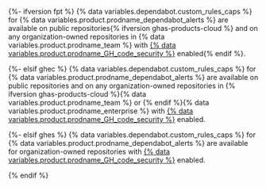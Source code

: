 {%- ifversion fpt %}
{% data variables.dependabot.custom_rules_caps %} for {% data variables.product.prodname_dependabot_alerts %} are available on public repositories{% ifversion ghas-products-cloud %} and on any organization-owned repositories in {% data variables.product.prodname_team %} with [{% data variables.product.prodname_GH_code_security %}](/get-started/learning-about-github/about-github-advanced-security) enabled{% endif %}.

{%- elsif ghec %}
{% data variables.dependabot.custom_rules_caps %} for {% data variables.product.prodname_dependabot_alerts %} are available on public repositories and on any organization-owned repositories in {% ifversion ghas-products-cloud %}{% data variables.product.prodname_team %} or {% endif %}{% data variables.product.prodname_enterprise %} with [{% data variables.product.prodname_GH_code_security %}](/get-started/learning-about-github/about-github-advanced-security) enabled.

{%- elsif ghes %}
{% data variables.dependabot.custom_rules_caps %} for {% data variables.product.prodname_dependabot_alerts %} are available for organization-owned repositories with [{% data variables.product.prodname_GH_code_security %}](/get-started/learning-about-github/about-github-advanced-security) enabled.

{% endif %}
